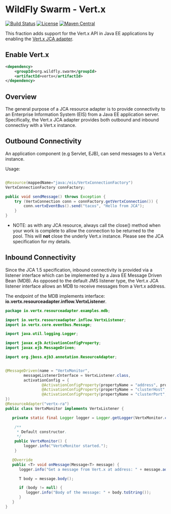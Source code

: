 # WildFly Swarm - Vert.x

[![Build Status](https://projectodd.ci.cloudbees.com/buildStatus/icon?job=wildfly-swarm-vertx)](https://projectodd.ci.cloudbees.com/job/wildfly-swarm-vertx)
[![License](https://img.shields.io/:license-Apache2-blue.svg)](http://www.apache.org/licenses/LICENSE-2.0)
[![Maven Central](https://maven-badges.herokuapp.com/maven-central/org.wildfly.swarm/vertx/badge.svg)](https://maven-badges.herokuapp.com/maven-central/org.wildfly.swarm/vertx)

This fraction adds support for the Vert.x API in Java EE applications by enabling the [Vert.x JCA adapter](https://github.com/vert-x3/vertx-jca).

## Enable Vert.x

````xml 
<dependency>
    <groupId>org.wildfly.swarm</groupId>
    <artifactId>vertx</artifactId>
</dependency>
````

Overview
--------

The general purpose of a JCA resource adapter is to provide connectivity to an Enterprise Information System (EIS) from a Java EE application server. Specifically, the Vert.x JCA adapter provides both outbound and inbound connectivy with a Vert.x instance.

Outbound Connectivity
---------------------

An application component (e.g Servlet, EJB), can send messages to a Vert.x instance.

Usage:

````java

@Resource(mappedName="java:/eis/VertxConnectionFactory")
VertxConnectionFactory connFactory;

public void sendMessage() throws Exception { 
    try (VertxConnection conn = connFactory.getVertxConnection()) {
        conn.vertxEventBus().send("tacos", "Hello from JCA");
    }
}
````

   * NOTE: as with any JCA resource, always call the close() method when your work is complete to allow the connection to be returned to the pool. This will **not** close the underly Vert.x instance. Please see the JCA specification for my details.

Inbound Connectivity
--------------------

Since the JCA 1.5 specification, inbound connectivity is provided via a listener interface which can be implemented by a Java EE Message Driven Bean (MDB). As opposed to the default JMS listener type, the Vert.x JCA listener interface allows an MDB to receive messages from a Vert.x address.

The endpoint of the MDB implements interface: <b>io.vertx.resourceadapter.inflow.VertxListener</b>.

````java
package io.vertx.resourceadapter.examples.mdb;

import io.vertx.resourceadapter.inflow.VertxListener;
import io.vertx.core.eventbus.Message;

import java.util.logging.Logger;

import javax.ejb.ActivationConfigProperty;
import javax.ejb.MessageDriven;

import org.jboss.ejb3.annotation.ResourceAdapter;


@MessageDriven(name = "VertxMonitor",
        messageListenerInterface = VertxListener.class,
        activationConfig = {
                @ActivationConfigProperty(propertyName = "address", propertyValue = "tacos"),
                @ActivationConfigProperty(propertyName = "clusterHost", propertyValue = "localhost"),
                @ActivationConfigProperty(propertyName = "clusterPort", propertyValue = "0"),
})
@ResourceAdapter("vertx-ra")
public class VertxMonitor implements VertxListener {

   private static final Logger logger = Logger.getLogger(VertxMonitor.class.getName());

    /**
     * Default constructor.
     */
    public VertxMonitor() {
        logger.info("VertxMonitor started.");
    }

   @Override
   public <T> void onMessage(Message<T> message) {
      logger.info("Get a message from Vert.x at address: " + message.address());

      T body = message.body();

      if (body != null) {
         logger.info("Body of the message: " + body.toString());
      }
   }
}

````
